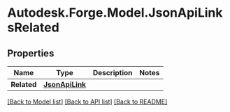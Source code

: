 # Autodesk.Forge.Model.JsonApiLinksRelated
## Properties

Name | Type | Description | Notes
------------ | ------------- | ------------- | -------------
**Related** | [**JsonApiLink**](JsonApiLink.md) |  | 

[[Back to Model list]](../README.md#documentation-for-models) [[Back to API list]](../README.md#documentation-for-api-endpoints) [[Back to README]](../README.md)

